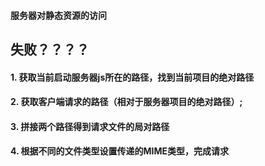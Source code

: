 #### 服务器对静态资源的访问


## 失败？？？？
#### 1. 获取当前启动服务器js所在的路径，找到当前项目的绝对路径
#### 2. 获取客户端请求的路径（相对于服务器项目的绝对路径）;
#### 3. 拼接两个路径得到请求文件的局对路径
#### 4. 根据不同的文件类型设置传递的MIME类型，完成请求


